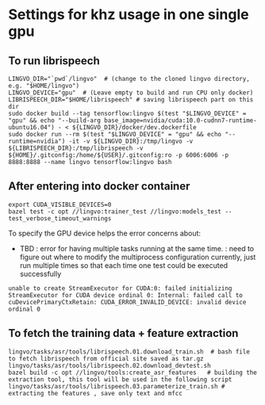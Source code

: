 # Settings for khz usage in one single gpu


## To run librispeech 
```
LINGVO_DIR="`pwd`/lingvo"  # (change to the cloned lingvo directory, e.g. "$HOME/lingvo")
LINGVO_DEVICE="gpu"  # (Leave empty to build and run CPU only docker)
LIBRISPEECH_DIR="$HOME/librispeech" # saving librispeech part on this dir
sudo docker build --tag tensorflow:lingvo $(test "$LINGVO_DEVICE" = "gpu" && echo "--build-arg base_image=nvidia/cuda:10.0-cudnn7-runtime-ubuntu16.04") - < ${LINGVO_DIR}/docker/dev.dockerfile
sudo docker run --rm $(test "$LINGVO_DEVICE" = "gpu" && echo "--runtime=nvidia") -it -v ${LINGVO_DIR}:/tmp/lingvo -v ${LIBRISPEECH_DIR}:/tmp/librispeech -v ${HOME}/.gitconfig:/home/${USER}/.gitconfig:ro -p 6006:6006 -p 8888:8888 --name lingvo tensorflow:lingvo bash
```

## After entering into docker container

```shell
export CUDA_VISIBLE_DEVICES=0  
bazel test -c opt //lingvo:trainer_test //lingvo:models_test --test_verbose_timeout_warnings
```
To specify the GPU device helps the error concerns about:
* TBD : error for having multiple tasks running at the same time.
      : need to figure out where to modify the multiprocess configuration
      currently, just run multiple times so that each time one test could be executed successfully 
```
unable to create StreamExecutor for CUDA:0: failed initializing StreamExecutor for CUDA device ordinal 0: Internal: failed call to cuDevicePrimaryCtxRetain: CUDA_ERROR_INVALID_DEVICE: invalid device ordinal 0
```

## To fetch the training data + feature extraction

```
lingvo/tasks/asr/tools/librispeech.01.download_train.sh  # bash file to fetch librispeech from official site saved as tar.gz
lingvo/tasks/asr/tools/librispeech.02.download_devtest.sh 
bazel build -c opt //lingvo/tools:create_asr_features   # building the extraction tool, this tool will be used in the following script
lingvo/tasks/asr/tools/librispeech.03.parameterize_train.sh # extracting the features , save only text and mfcc



```
